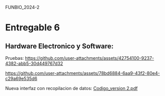 FUNBIO_2024-2
# Entregable 6
## Hardware Electronico y Software:
Pruebas:
https://github.com/user-attachments/assets/42754100-9237-4382-abb5-30d449767d32


https://github.com/user-attachments/assets/78bd6884-6aa9-43f2-80e4-c29a69e535d6


Nueva interfaz con recopilacion de datos:
[Codigo_version 2.pdf](https://github.com/user-attachments/files/17641201/Codigo_version.2.pdf)




